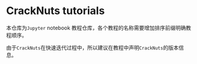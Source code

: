 # CrackNuts tutorials

本仓库为`Jupyter` notebook 教程仓库，各个教程的名称需要增加排序前缀明确教程顺序。

由于`CrackNuts`在快速迭代过程中，所以建议在教程中声明`CrackNuts`的版本信息。
